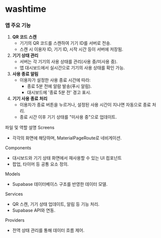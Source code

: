 # washtime

### **앱 주요 기능**

1. **QR 코드 스캔**
   - 기기의 QR 코드를 스캔하여 기기 ID를 서버로 전송.
   - 스캔 시 이용자 ID, 기기 ID, 시작 시간 등이 서버에 저장됨.
2. **기기 상태 관리**
   - 서버는 각 기기의 사용 상태를 관리(사용 중/미사용 중).
   - 앱 대시보드에서 실시간으로 기기의 사용 상태를 확인 가능.
3. **사용 종료 알림**
   - 이용자가 설정한 사용 종료 시간에 따라:
     - 종료 5분 전에 알람 발송(푸시 알림).
     - 대시보드에 '종료 5분 전' 경고 표시.
4. **기기 사용 종료 처리**
   - 이용자가 종료 버튼을 누르거나, 설정된 사용 시간이 지나면 자동으로 종료 처리.
   - 종료 시간 이후 기기 상태를 "미사용 중"으로 업데이트.

파일 및 역할 설명
Screens

- 각각의 화면에 해당하며, MaterialPageRoute로 네비게이션.

Components

- 대시보드와 기기 상태 화면에서 재사용할 수 있는 UI 컴포넌트
- 팝업, 타이머 등 공통 요소 정의.

Models

- Supabase 데이터베이스 구조를 반영한 데이터 모델.

Services

- QR 스캔, 기기 상태 업데이트, 알림 등 기능 처리.
- Supabase API와 연동.

Providers

- 전역 상태 관리를 통해 데이터 흐름 제어.
